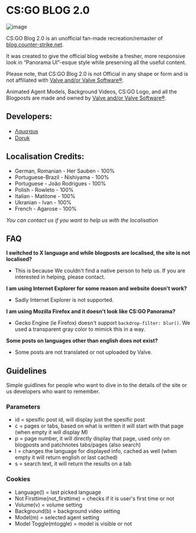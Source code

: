 # CS:GO BLOG 2.0
![image](https://user-images.githubusercontent.com/14220088/118892666-e9020500-b909-11eb-87c4-bb6f6d798f14.png)

CS:GO Blog 2.0 is an unofficial fan-made recreation/remaster of [blog.counter-strike.net](https://blog.counter-strike.net).

It was created to give the official blog website a fresher, more responsive look in “Panorama UI”-esque style while preserving all the useful content.

Please note, that CS:GO Blog 2.0 is not Official in any shape or form and is not affiliated with [Valve and/or Valve Software®](https://www.valvesoftware.com/en/).

Animated Agent Models, Background Videos, CS:GO Logo, and all the Blogposts are made and owned by [Valve and/or Valve Software®](https://www.valvesoftware.com/en/).

## Developers:
- [Λquαꝛɪuᵴ](https://github.com/abitmoony)
- [Doruk](https://github.com/DorukSega)

## Localisation Credits:
- German, Romanian - Her Sauben - 100%
- Portuguese-Brazil - Nishiyama - 100%
- Portuguese - João Rodrigues - 100%
- Polish - Rowleto - 100%
- Italian - Matitone - 100%
- Ukranian - Ivan - 100%
- French - Agarose - 100%

*You can contact us if you want to help us with the localisation*

## FAQ
**I switched to X language and while blogposts are localised, the site is not localised?**
- This is because We couldn't find a native person to help us. If you are interested in helping, please contact.

**I am using Internet Explorer for some reason and website doesn't work?**
- Sadly Internet Explorer is not supported.

**I am using Mozilla Firefox and it doesn't look like CS:GO Panorama?**
- Gecko Engine (ie Firefox) doesn't support `backdrop-filter: blur()`. We used a transparent gray color to mimick this in a way.

**Some posts on languages other than english does not exist?**
- Some posts are not translated or not uploaded by Valve.

## Guidelines
Simple guidlines for people who want to dive in to the details of the site or us developers who want to remember.
### Parameters
- id = spesific post id, will display just the spesific post  
- c = pages or tabs, based on what is written it will start with that page (when empty it will display M)
- p = page number, it will directly display that page, used only on blogposts and patchnotes tabs/pages (also search)
- l = changes the language for displayed info, cached as well (when empty it will return english or last cached)
- s = search text, it will return the results on a tab
### Cookies
- Language(l) = last picked language
- Not Firsttime(not_firsttime) = checks if it is user's first time or not
- Volume(v) = volume setting
- Background(b) = background video setting
- Model(m) = selected agent setting
- Model Toggle(mtoggle) = model is visible or not 
